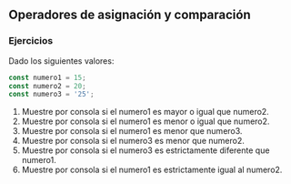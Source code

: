 
## Operadores de asignación y comparación

### Ejercicios

Dado los siguientes valores:

```js
const numero1 = 15;
const numero2 = 20;
const numero3 = '25';
```

1. Muestre por consola si el numero1 es mayor o igual que numero2.
2. Muestre por consola si el numero1 es menor o igual que numero2.
3. Muestre por consola si el numero1 es menor que numero3.
4. Muestre por consola si el numero3 es menor que numero2.
5. Muestre por consola si el numero3 es estrictamente diferente que numero1.
6. Muestre por consola si el numero1 es estrictamente igual al numero2.
